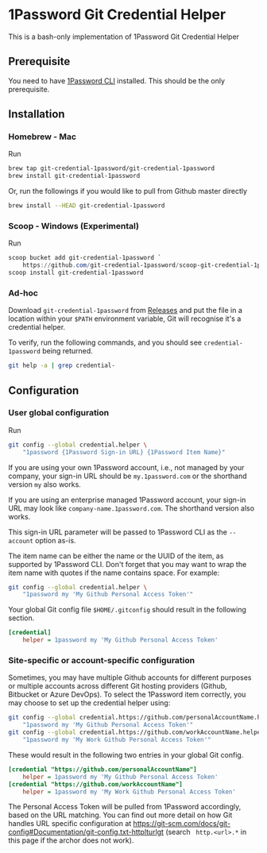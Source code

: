 # 1Password Git Credential Helper

This is a bash-only implementation of 1Password Git Credential Helper

## Prerequisite

You need to have [1Password CLI](https://1password.com/downloads/command-line/) installed. This should be the only prerequisite.

## Installation

### Homebrew - Mac

Run

```bash
brew tap git-credential-1password/git-credential-1password
brew install git-credential-1password
```

Or, run the followings if you would like to pull from Github master directly

```bash
brew install --HEAD git-credential-1password
```

### Scoop - Windows (Experimental)

Run

```powershell
scoop bucket add git-credential-1password `
	https://github.com/git-credential-1password/scoop-git-credential-1password.git
scoop install git-credential-1password
```

### Ad-hoc

Download `git-credential-1password` from [Releases](https://github.com/git-credential-1password/git-credential-1password/releases) and put the file in a location within your `$PATH` environment variable, Git will recognise it's a credential helper.

To verify, run the following commands, and you should see `credential-1password` being returned.

```bash
git help -a | grep credential-
```

## Configuration

### User global configuration

Run 

```bash
git config --global credential.helper \
	"1password {1Password Sign-in URL} {1Password Item Name}"
```

If you are using your own 1Password account, i.e., not managed by your company, your sign-in URL should be `my.1password.com` or the shorthand version `my` also works.

If you are using an enterprise managed 1Password account, your sign-in URL may look like `company-name.1password.com`. The shorthand version also works.

This sign-in URL parameter will be passed to 1Password CLI as the `--account` option as-is.

The item name can be either the name or the UUID of the item, as supported by 1Password CLI. Don't forget that you may want to wrap the item name with quotes if the name contains space. For example:

```bash
git config --global credential.helper \
	"1password my 'My Github Personal Access Token'"
```

Your global Git config file `$HOME/.gitconfig` should result in the following section.

```ini
[credential]
	helper = 1password my 'My Github Personal Access Token'
```

### Site-specific or account-specific configuration

Sometimes, you may have multiple Github accounts for different purposes or multiple accounts across different Git hosting providers (Github, Bitbucket or Azure DevOps). To select the 1Password item correctly, you may choose to set up the credential helper using:

```bash
git config --global credential.https://github.com/personalAccountName.helper \
	"1password my 'My Github Personal Access Token'"
git config --global credential.https://github.com/workAccountName.helper \
	"1password my 'My Work Github Personal Access Token'"
```

These would result in the following two entries in your global Git config.

```ini
[credential "https://github.com/personalAccountName"]
	helper = 1password my 'My Github Personal Access Token'
[credential "https://github.com/workAccountName"]
	helper = 1password my 'My Work Github Personal Access Token'
```

The Personal Access Token will be pulled from 1Password accordingly, based on the URL matching. You can find out more detail on how Git handles URL specific configuration at https://git-scm.com/docs/git-config#Documentation/git-config.txt-httplturlgt (search ` http.<url>.*` in this page if the archor does not work).
